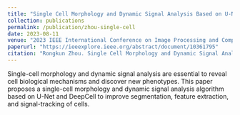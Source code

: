 ```yaml
---
title: "Single Cell Morphology and Dynamic Signal Analysis Based on U-Net and DeepCell"
collection: publications
permalink: /publication/zhou-single-cell
date: 2023-08-11
venue: "2023 IEEE International Conference on Image Processing and Computer Applications (ICIPCA)"
paperurl: "https://ieeexplore.ieee.org/abstract/document/10361795"
citation: "Rongkun Zhou. Single Cell Morphology and Dynamic Signal Analysis Based on U-Net and DeepCell. *2023 IEEE International Conference on Image Processing and Computer Applications (ICIPCA)*, pp. 1535-1540, 2023."
---
```


Single-cell morphology and dynamic signal analysis are essential to reveal cell biological mechanisms and discover new phenotypes. This paper proposes a single-cell morphology and dynamic signal analysis algorithm based on U-Net and DeepCell to improve segmentation, feature extraction, and signal-tracking of cells.
